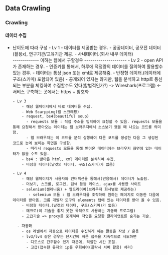 ## Data Crawling
### Crawling

#### 데이터 수집
- 난이도에 따라 구성
      - Lv 1
            - 데이터를 제공받는 경우.
            - 공공데이터, 공모전 데이터(활용x), 연구기관/교육기관 제공.
            - 사내데이터.(회사 내부 데이터)             
        ------------- 이하는 웹에서 구할경우 ---------------------
        - Lv 2
          - open API가 존재하는 경우.
          - 인증키를 통해서, 하루에 적정량의 데이터를 질의하여 활용할수 있는 경우.
          - 데이터는 통상 json 또는 xml로 제공해줌.
          - 반정형 데이터.(데이터에 구조(스키마) 포함되어 있음)
          - 공개되어 있지는 않지만, 웹을 분석하고 http로 통신되는 부분을 체킹하여 수집할수도 있다(합법적인가?) -> Wireshark(프로그램) <- 서비스 구축하는 곳에서는 https + 암호화

      - Lv 3
          - 해당 웹페이지에서 바로 데이터를 수집.
          - Web Scarpping(웹 스크레핑)
          - request, bs4(beautiful soup)
            - requests 모듈 : 직접 주소를 입력하여 요청할 수 있음. requests 모듈을 통해 요청해서 받아오는 데이터는 웹 브라우저에서 소스보기 했을 때 나오는 코드를 의미함. 
            - 웹 브라우저는 이 코드를 분석 실행하여 다른 코드를 생성한 다음 그 생성된 코드로 눈에 보이는 화면을 구성함. 
            - 따라서 requests 모듈을 통해 받아온 데이터에는 브라우저 화면에 있는 데이터가 없을 수도 있음.
          - bs4 : 받아온 html, xml 데이터를 분석하여 수집.
          - 비정형 데이터(날것의 데이터, 구조(스키마)가 없음)
              
      - Lv 4
          - 해당 웹페이지가 사용자와 인터렉션을 통해서(반응해서) 데이터가 노출됨.
          - 더보기, 스크롤, 로그인, 검색 등등 케이스, ajax를 사용한 사이트
          - selenium(셀레니움) + 웹드라이버(브라우저 회사별로 제공하는)
             - selenium 모듈 : 웹 브라우저를 조작하여 원하는 페이지로 이동한 다음에 데이터를 받아옴. 크롬 개발자 도구의 elements 탭에 있는 데이터를 받아 올 수 있음.
          - 비정형 데이터.(날것의 데이터, 구조(스키마)가 없음)
          - 매크로(이 기술을 좋지 못한 목적으로 사용하는 자동화 프로그램)
          - 고급기술 => proxy를 중계하여 작업을 요청한 클라이언트를 숨기는 기술.
        
        - 자동화
          - os 레벨에서 자동으로 데이터를 수집하게 하는 활동을 작성 / 운용 
          - lv3/lv4 걑은 경우는 단시간에 빠른 접속을 지속적으로 시도하면
            - 디도스로 간주할수 있기 때문에, 적절한 시간 조절.
            - 고급(접속한 유저의 ip를 우회하여(플락시 서버 활용) 처리)





